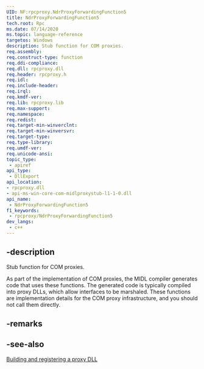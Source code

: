```yaml
---
UID: NF:rpcproxy.NdrProxyForwardingFunction5
title: NdrProxyForwardingFunction5
tech.root: Rpc
ms.date: 07/14/2020
ms.topic: language-reference
targetos: Windows
description: Stub function for COM proxies.
req.assembly: 
req.construct-type: function
req.ddi-compliance: 
req.dll: rpcproxy.dll
req.header: rpcproxy.h
req.idl: 
req.include-header: 
req.irql: 
req.kmdf-ver: 
req.lib: rpcproxy.lib
req.max-support: 
req.namespace: 
req.redist: 
req.target-min-winverclnt: 
req.target-min-winversvr: 
req.target-type: 
req.type-library: 
req.umdf-ver: 
req.unicode-ansi: 
topic_type:
 - apiref
api_type:
 - DllExport
api_location:
- rpcproxy.dll
- api-ms-win-core-com-midlproxystub-l1-1-0.dll
api_name:
 - NdrProxyForwardingFunction5
f1_keywords:
 - rpcproxy/NdrProxyForwardingFunction5
dev_langs:
 - c++
---
```


## -description

Stub function for COM proxies.

As part of the implementation of COM proxies, the MIDL compiler generates code that uses these functions. The generated code is typically compiled into proxy DLLs, which allow interfaces to be marshaled. These functions are implementation details for the COM proxy infrastructure, and you should not call them directly.

## -remarks

## -see-also

[Building and registering a proxy DLL](/windows/win32/com/building-and-registering-a-proxy-dll)
